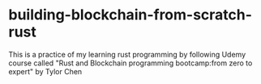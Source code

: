 # building-blockchain-from-scratch-rust
This is a practice of my learning rust programming by following Udemy course called "Rust and Blockchain programming bootcamp:from zero to expert" by Tylor Chen
